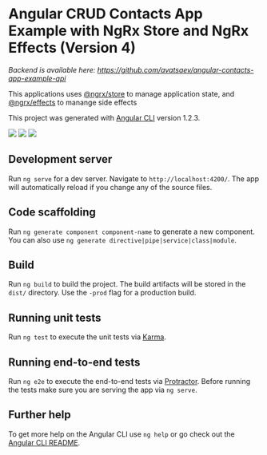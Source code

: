 # Angular CRUD Contacts App Example with NgRx Store and NgRx Effects (Version 4)


*Backend is available here: https://github.com/avatsaev/angular-contacts-app-example-api*

This applications uses [@ngrx/store](https://github.com/ngrx/store) to manage application state, and [@ngrx/effects](https://github.com/ngrx/effects) to manange side effects

This project was generated with [Angular CLI](https://github.com/angular/angular-cli) version 1.2.3.

![](https://i.imgur.com/FtfRSql.png)
![](https://i.imgur.com/GUtoW7j.png)
![](https://i.imgur.com/105cDZF.png)

## Development server

Run `ng serve` for a dev server. Navigate to `http://localhost:4200/`. The app will automatically reload if you change any of the source files.

## Code scaffolding

Run `ng generate component component-name` to generate a new component. You can also use `ng generate directive|pipe|service|class|module`.

## Build

Run `ng build` to build the project. The build artifacts will be stored in the `dist/` directory. Use the `-prod` flag for a production build.

## Running unit tests

Run `ng test` to execute the unit tests via [Karma](https://karma-runner.github.io).

## Running end-to-end tests

Run `ng e2e` to execute the end-to-end tests via [Protractor](http://www.protractortest.org/).
Before running the tests make sure you are serving the app via `ng serve`.

## Further help

To get more help on the Angular CLI use `ng help` or go check out the [Angular CLI README](https://github.com/angular/angular-cli/blob/master/README.md).
